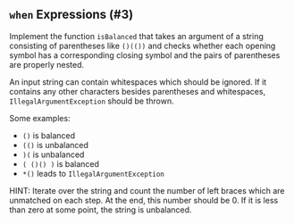 ## `when` Expressions (#3)

Implement the function `isBalanced` that takes an argument of a string consisting
of parentheses like `()(())` and checks whether each opening symbol has
a corresponding closing symbol and the pairs of parentheses are properly
nested.

An input string can contain whitespaces which should be ignored.
If it contains any other characters besides parentheses and whitespaces,
`IllegalArgumentException` should be thrown.

Some examples:

* `()` is balanced
* `(()` is unbalanced
* `)(` is unbalanced
* `( ()() )` is balanced
* `*()` leads to `IllegalArgumentException`

HINT: Iterate over the string and count the number of left braces which are
unmatched on each step. At the end, this number should be 0. If it is less than
zero at some point, the string is unbalanced.

